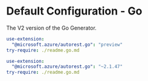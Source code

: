 # Default Configuration - Go

The V2 version of the Go Generator.

``` yaml $(go) && $(preview)
use-extension:
  "@microsoft.azure/autorest.go": "preview"
try-require: ./readme.go.md
```

``` yaml $(go) && $(pipeline-model) !== 'v3'
use-extension:
  "@microsoft.azure/autorest.go": "~2.1.47"
try-require: ./readme.go.md
```